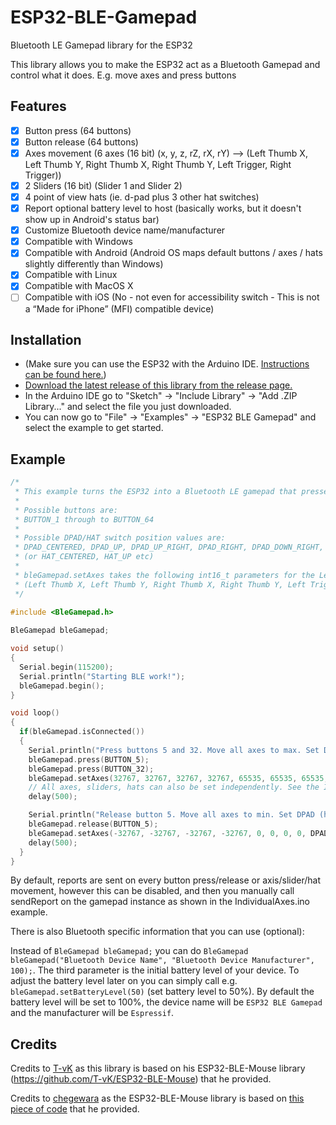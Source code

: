 # ESP32-BLE-Gamepad
Bluetooth LE Gamepad library for the ESP32

This library allows you to make the ESP32 act as a Bluetooth Gamepad and control what it does. E.g. move axes and press buttons

## Features

 - [x] Button press (64 buttons)
 - [x] Button release (64 buttons)
 - [x] Axes movement (6 axes (16 bit) (x, y, z, rZ, rX, rY) --> (Left Thumb X, Left Thumb Y, Right Thumb X, Right Thumb Y, Left Trigger, Right Trigger))
 - [x] 2 Sliders (16 bit) (Slider 1 and Slider 2)
 - [x] 4 point of view hats (ie. d-pad plus 3 other hat switches)
 - [x] Report optional battery level to host (basically works, but it doesn't show up in Android's status bar)
 - [x] Customize Bluetooth device name/manufacturer
 - [x] Compatible with Windows
 - [x] Compatible with Android (Android OS maps default buttons / axes / hats slightly differently than Windows)
 - [x] Compatible with Linux
 - [x] Compatible with MacOS X
 - [ ] Compatible with iOS (No - not even for accessibility switch - This is not a “Made for iPhone” (MFI) compatible device)

## Installation
- (Make sure you can use the ESP32 with the Arduino IDE. [Instructions can be found here.](https://github.com/espressif/arduino-esp32#installation-instructions))
- [Download the latest release of this library from the release page.](https://github.com/lemmingDev/ESP32-BLE-Gamepad/releases)
- In the Arduino IDE go to "Sketch" -> "Include Library" -> "Add .ZIP Library..." and select the file you just downloaded.
- You can now go to "File" -> "Examples" -> "ESP32 BLE Gamepad" and select the example to get started.

## Example

``` C++
/*
 * This example turns the ESP32 into a Bluetooth LE gamepad that presses buttons and moves axis
 * 
 * Possible buttons are:
 * BUTTON_1 through to BUTTON_64 
 * 
 * Possible DPAD/HAT switch position values are: 
 * DPAD_CENTERED, DPAD_UP, DPAD_UP_RIGHT, DPAD_RIGHT, DPAD_DOWN_RIGHT, DPAD_DOWN, DPAD_DOWN_LEFT, DPAD_LEFT, DPAD_UP_LEFT
 * (or HAT_CENTERED, HAT_UP etc)
 *
 * bleGamepad.setAxes takes the following int16_t parameters for the Left/Right Thumb X/Y, uint16_t for the Left/Right Triggers plus slider1 and slider2, and hat switch position as above: 
 * (Left Thumb X, Left Thumb Y, Right Thumb X, Right Thumb Y, Left Trigger, Right Trigger, Hat switch positions (hat1, hat2, hat3, hat4));
 */
 
#include <BleGamepad.h> 

BleGamepad bleGamepad;

void setup() 
{
  Serial.begin(115200);
  Serial.println("Starting BLE work!");
  bleGamepad.begin();
}

void loop() 
{
  if(bleGamepad.isConnected()) 
  {
    Serial.println("Press buttons 5 and 32. Move all axes to max. Set DPAD (hat 1) to down right.");
    bleGamepad.press(BUTTON_5);
    bleGamepad.press(BUTTON_32);
    bleGamepad.setAxes(32767, 32767, 32767, 32767, 65535, 65535, 65535, 65535, DPAD_DOWN_RIGHT); //(can also optionally set hat2/3/4 after DPAD/hat1 as seen below)
    // All axes, sliders, hats can also be set independently. See the IndividualAxes.ino example
	delay(500);

    Serial.println("Release button 5. Move all axes to min. Set DPAD (hat 1) to centred.");
    bleGamepad.release(BUTTON_5);
    bleGamepad.setAxes(-32767, -32767, -32767, -32767, 0, 0, 0, 0, DPAD_CENTERED, HAT_CENTERED, HAT_CENTERED, HAT_CENTERED);
    delay(500);
  }
}
```
By default, reports are sent on every button press/release or axis/slider/hat movement, however this can be disabled, and then you manually call sendReport on the gamepad instance as shown in the IndividualAxes.ino example.

There is also Bluetooth specific information that you can use (optional):

Instead of `BleGamepad bleGamepad;` you can do `BleGamepad bleGamepad("Bluetooth Device Name", "Bluetooth Device Manufacturer", 100);`.
The third parameter is the initial battery level of your device. To adjust the battery level later on you can simply call e.g.  `bleGamepad.setBatteryLevel(50)` (set battery level to 50%).
By default the battery level will be set to 100%, the device name will be `ESP32 BLE Gamepad` and the manufacturer will be `Espressif`.


## Credits
Credits to [T-vK](https://github.com/T-vK) as this library is based on his ESP32-BLE-Mouse library (https://github.com/T-vK/ESP32-BLE-Mouse) that he provided.

Credits to [chegewara](https://github.com/chegewara) as the ESP32-BLE-Mouse library is based on [this piece of code](https://github.com/nkolban/esp32-snippets/issues/230#issuecomment-473135679) that he provided.

